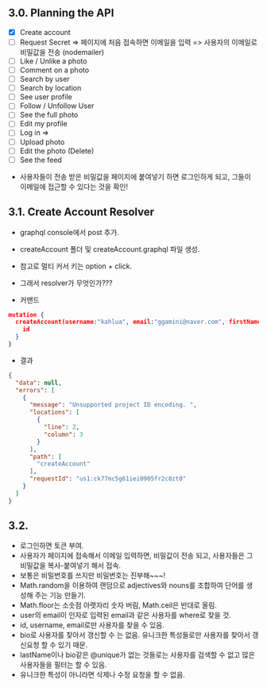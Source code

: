 ## 3.0. Planning the API

- [x] Create account
- [ ] Request Secret => 페이지에 처음 접속하면 이메일을 입력 => 사용자의 이메일로 비밀값을 전송 (nodemailer)
- [ ] Like / Unlike a photo
- [ ] Comment on a photo
- [ ] Search by user
- [ ] Search by location
- [ ] See user profile
- [ ] Follow / Unfollow User
- [ ] See the full photo
- [ ] Edit my profile
- [ ] Log in => 
- [ ] Upload photo
- [ ] Edit the photo (Delete)
- [ ] See the feed

- 사용자들이 전송 받은 비밀값을 페이지에 붙여넣기 하면 로그인하게 되고, 그들이 이메일에 접근할 수 있다는 것을 확인!

## 3.1. Create Account Resolver

- graphql console에서 post 추가.
- createAccount 폴더 및 createAccount.graphql 파일 생성.
- 참고로 멀티 커서 키는 option + click.
- 그래서 resolver가 무엇인가???

- 커맨드
~~~json
mutation {
  createAccount(username:"kahlua", email:"ggamini@naver.com", firstName:"Gerrit", lastName:"Strasburg"){
    id
  }
}
~~~

- 결과
~~~json
{
  "data": null,
  "errors": [
    {
      "message": "Unsupported project ID encoding. ",
      "locations": [
        {
          "line": 2,
          "column": 3
        }
      ],
      "path": [
        "createAccount"
      ],
      "requestId": "us1:ck77mc5g61iei0905fr2c8zt0"
    }
  ]
}
~~~

## 3.2. 

- 로그인하면 토큰 부여.
- 사용자가 페이지에 접속해서 이메일 입력하면, 비밀값이 전송 되고, 사용자들은 그 비밀값을 복사-붙여넣기 해서 접속.
- 보통은 비밀번호를 쓰지만 비밀번호는 진부해~~~!
- Math.random을 이용하여 랜덤으로 adjectives와 nouns를 조합하여 단어를 생성해 주는 기능 만들기.
- Math.floor는 소숫점 아랫자리 숫자 버림, Math.ceil은 반대로 올림.
- user의 email이 인자로 입력된 email과 같은 사용자를 where로 찾을 것.
- id, username, email로만 사용자를 찾을 수 있음.
- bio로 사용자를 찾아서 갱신할 수 는 없음. 유니크한 특성들로만 사용자를 찾아서 갱신요청 할 수 있기 때문.
- lastName이나 bio같은 @unique가 없는 것들로는 사용자를 검색할 수 없고 많은 사용자들을 필터는 할 수 있음.
- 유니크한 특성이 아니라면 삭제나 수정 요청을 할 수 없음.